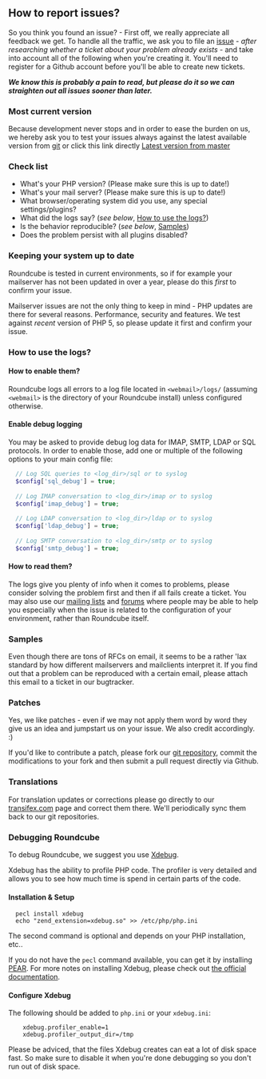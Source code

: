 ## How to report issues?

So you think you found an issue? - First off, we really appreciate all feedback we get. To handle all the traffic, we ask you to file an [issue](/roundcube/roundcubemail/issues) - _after researching whether a ticket about your problem already exists_ - and take into account all of the following when you're creating it.  You'll need to register for a Github account before you'll be able to create new tickets.

***We know this is probably a pain to read, but please do it so we can straighten out all issues sooner than later.***

### Most current version

Because development never stops and in order to ease the burden on us, we hereby ask you to test your issues always against the latest available version from [git](/roundcube/roundcubemail) or click this link directly [Latest version from master](https://github.com/roundcube/roundcubemail/archive/master.zip)

### Check list

 * What's your PHP version? (Please make sure this is up to date!)
 * What's your mail server? (Please make sure this is up to date!)
 * What browser/operating system did you use, any special settings/plugins?
 * What did the logs say? (*see below*, [How to use the logs?](#how-to-use-the-logs))
 * Is the behavior reproducible? (*see below*, [Samples](#samples))
 * Does the problem persist with all plugins disabled?

### Keeping your system up to date

Roundcube is tested in current environments, so if for example your mailserver has not been updated in over a year, please do this *first* to confirm your issue.

Mailserver issues are not the only thing to keep in mind - PHP updates are there for several reasons. Performance, security and features. We test against _recent_ version of PHP 5, so please update it first and confirm your issue.

### How to use the logs?

#### How to enable them?

Roundcube logs all errors to a log file located in `<webmail>/logs/` (assuming `<webmail>` is the directory of your Roundcube install) unless configured otherwise.

#### Enable debug logging

You may be asked to provide debug log data for IMAP, SMTP, LDAP or SQL protocols. In order to enable those, add one or multiple of the following options to your main config file:

```php
  // Log SQL queries to <log_dir>/sql or to syslog
  $config['sql_debug'] = true;
  
  // Log IMAP conversation to <log_dir>/imap or to syslog
  $config['imap_debug'] = true;
  
  // Log LDAP conversation to <log_dir>/ldap or to syslog
  $config['ldap_debug'] = true;
    
  // Log SMTP conversation to <log_dir>/smtp or to syslog
  $config['smtp_debug'] = true;
```

#### How to read them?

The logs give you plenty of info when it comes to problems, please consider solving the problem first and then if all fails create a ticket. You may also use our [mailing lists](http://lists.roundcube.net) and [forums](http://roundcubeforum.net/) where people may be able to help you especially when the issue is related to the configuration of your environment, rather than Roundcube itself.

### Samples

Even though there are tons of RFCs on email, it seems to be a rather 'lax standard by how different mailservers and mailclients interpret it. If you find out that a problem can be reproduced with a certain email, please attach this email to a ticket in our bugtracker.

### Patches

Yes, we like patches - even if we may not apply them word by word they give us an idea and jumpstart us on your issue. We also credit accordingly. :)

If you'd like to contribute a patch, please fork our [git repository](https://github.com/roundcube/roundcubemail), commit the modifications to your fork and then submit a pull request directly via Github.

### Translations

For translation updates or corrections please go directly to our [transifex.com](https://www.transifex.com/projects/p/roundcube-webmail/) page and correct them there. We'll periodically sync them back to our git repositories.


### Debugging Roundcube

To debug Roundcube, we suggest you use [Xdebug](http://xdebug.org).

Xdebug has the ability to profile PHP code. The profiler is very detailed and allows you to see how much time is spend in certain parts of the code.

#### Installation & Setup

```
  pecl install xdebug
  echo "zend_extension=xdebug.so" >> /etc/php/php.ini
```

The second command is optional and depends on your PHP installation, etc..

If you do not have the `pecl` command available, you can get it by installing [PEAR](http://pear.php.net/). For more notes on installing Xdebug, please check out [the official documentation](http://www.xdebug.org/docs/install).

#### Configure Xdebug

The following should be added to `php.ini` or your `xdebug.ini`:
```
    xdebug.profiler_enable=1
    xdebug.profiler_output_dir=/tmp
```
Please be adviced, that the files Xdebug creates can eat a lot of disk space fast. So make sure to disable it when you're done debugging so you don't run out of disk space.